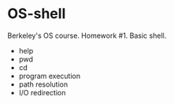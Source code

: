 # OS-shell
  Berkeley's OS course. Homework #1.
  Basic shell.
  - help
  - pwd
  - cd 
  - program execution
  - path resolution
  - I/O redirection
